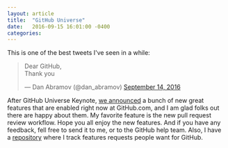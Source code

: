 ```yaml
---
layout: article
title:  "GitHub Universe"
date:   2016-09-15 16:01:00 -0400
categories: 
---
```


This is one of the best tweets I've seen in a while:

<blockquote class="twitter-tweet" data-lang="en"><p lang="en" dir="ltr">Dear GitHub,<br>Thank you</p>&mdash; Dan Abramov (@dan_abramov) <a href="https://twitter.com/dan_abramov/status/776178826028126209">September 14, 2016</a></blockquote>
<script async src="//platform.twitter.com/widgets.js" charset="utf-8"></script>


After GitHub Universe Keynote, [we announced](https://github.com/universe-2016) a bunch of new great features that are enabled right now at GitHub.com, and I am glad folks out there are happy about them.
My favorite feature is the new pull request review workflow. 
Hope you all enjoy the new features. And if you have any feedback, fell free to send it to me, or to the GitHub help team.
Also, I have a [repository](https://github.com/arthurnn/meta/issues) where I track features requests people want for GitHub.

